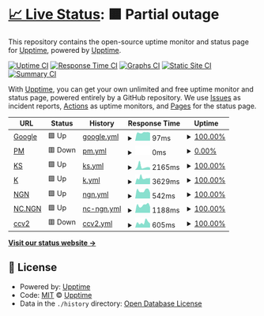 # [📈 Live Status](https://berhei.github.io/monitor/): <!--live status--> **🟧 Partial outage**

This repository contains the open-source uptime monitor and status page for [Upptime](https://upptime.js.org), powered by [Upptime](https://github.com/upptime/upptime).

[![Uptime CI](https://github.com/berhei/monitor/workflows/Uptime%20CI/badge.svg)](https://github.com/berhei/monitor/actions?query=workflow%3A%22Uptime+CI%22)
[![Response Time CI](https://github.com/berhei/monitor/workflows/Response%20Time%20CI/badge.svg)](https://github.com/berhei/monitor/actions?query=workflow%3A%22Response+Time+CI%22)
[![Graphs CI](https://github.com/berhei/monitor/workflows/Graphs%20CI/badge.svg)](https://github.com/berhei/monitor/actions?query=workflow%3A%22Graphs+CI%22)
[![Static Site CI](https://github.com/berhei/monitor/workflows/Static%20Site%20CI/badge.svg)](https://github.com/berhei/monitor/actions?query=workflow%3A%22Static+Site+CI%22)
[![Summary CI](https://github.com/berhei/monitor/workflows/Summary%20CI/badge.svg)](https://github.com/berhei/monitor/actions?query=workflow%3A%22Summary+CI%22)

With [Upptime](https://upptime.js.org), you can get your own unlimited and free uptime monitor and status page, powered entirely by a GitHub repository. We use [Issues](https://github.com/upptime/upptime/issues) as incident reports, [Actions](https://github.com/berhei/monitor/actions) as uptime monitors, and [Pages](https://demo.upptime.js.org) for the status page.

<!--start: status pages-->
<!-- This summary is generated by Upptime (https://github.com/upptime/upptime) -->
<!-- Do not edit this manually, your changes will be overwritten -->
<!-- prettier-ignore -->
| URL | Status | History | Response Time | Uptime |
| --- | ------ | ------- | ------------- | ------ |
| <img alt="" src="https://icons.duckduckgo.com/ip3/www.google.com.ico" height="13"> [Google](https://www.google.com) | 🟩 Up | [google.yml](https://github.com/berhei/monitor/commits/HEAD/history/google.yml) | <details><summary><img alt="Response time graph" src="./graphs/google/response-time-week.png" height="20"> 97ms</summary><br><a href="https://berhei.github.io/monitor/history/google"><img alt="Response time 106" src="https://img.shields.io/endpoint?url=https%3A%2F%2Fraw.githubusercontent.com%2Fberhei%2Fmonitor%2FHEAD%2Fapi%2Fgoogle%2Fresponse-time.json"></a><br><a href="https://berhei.github.io/monitor/history/google"><img alt="24-hour response time 94" src="https://img.shields.io/endpoint?url=https%3A%2F%2Fraw.githubusercontent.com%2Fberhei%2Fmonitor%2FHEAD%2Fapi%2Fgoogle%2Fresponse-time-day.json"></a><br><a href="https://berhei.github.io/monitor/history/google"><img alt="7-day response time 97" src="https://img.shields.io/endpoint?url=https%3A%2F%2Fraw.githubusercontent.com%2Fberhei%2Fmonitor%2FHEAD%2Fapi%2Fgoogle%2Fresponse-time-week.json"></a><br><a href="https://berhei.github.io/monitor/history/google"><img alt="30-day response time 110" src="https://img.shields.io/endpoint?url=https%3A%2F%2Fraw.githubusercontent.com%2Fberhei%2Fmonitor%2FHEAD%2Fapi%2Fgoogle%2Fresponse-time-month.json"></a><br><a href="https://berhei.github.io/monitor/history/google"><img alt="1-year response time 104" src="https://img.shields.io/endpoint?url=https%3A%2F%2Fraw.githubusercontent.com%2Fberhei%2Fmonitor%2FHEAD%2Fapi%2Fgoogle%2Fresponse-time-year.json"></a></details> | <details><summary><a href="https://berhei.github.io/monitor/history/google">100.00%</a></summary><a href="https://berhei.github.io/monitor/history/google"><img alt="All-time uptime 100.00%" src="https://img.shields.io/endpoint?url=https%3A%2F%2Fraw.githubusercontent.com%2Fberhei%2Fmonitor%2FHEAD%2Fapi%2Fgoogle%2Fuptime.json"></a><br><a href="https://berhei.github.io/monitor/history/google"><img alt="24-hour uptime 100.00%" src="https://img.shields.io/endpoint?url=https%3A%2F%2Fraw.githubusercontent.com%2Fberhei%2Fmonitor%2FHEAD%2Fapi%2Fgoogle%2Fuptime-day.json"></a><br><a href="https://berhei.github.io/monitor/history/google"><img alt="7-day uptime 100.00%" src="https://img.shields.io/endpoint?url=https%3A%2F%2Fraw.githubusercontent.com%2Fberhei%2Fmonitor%2FHEAD%2Fapi%2Fgoogle%2Fuptime-week.json"></a><br><a href="https://berhei.github.io/monitor/history/google"><img alt="30-day uptime 100.00%" src="https://img.shields.io/endpoint?url=https%3A%2F%2Fraw.githubusercontent.com%2Fberhei%2Fmonitor%2FHEAD%2Fapi%2Fgoogle%2Fuptime-month.json"></a><br><a href="https://berhei.github.io/monitor/history/google"><img alt="1-year uptime 99.99%" src="https://img.shields.io/endpoint?url=https%3A%2F%2Fraw.githubusercontent.com%2Fberhei%2Fmonitor%2FHEAD%2Fapi%2Fgoogle%2Fuptime-year.json"></a></details>
| <img alt="" src="https://icons.duckduckgo.com/ip3/pacmart.shop.ico" height="13"> [PM](https://pacmart.shop) | 🟥 Down | [pm.yml](https://github.com/berhei/monitor/commits/HEAD/history/pm.yml) | <details><summary><img alt="Response time graph" src="./graphs/pm/response-time-week.png" height="20"> 0ms</summary><br><a href="https://berhei.github.io/monitor/history/pm"><img alt="Response time 542" src="https://img.shields.io/endpoint?url=https%3A%2F%2Fraw.githubusercontent.com%2Fberhei%2Fmonitor%2FHEAD%2Fapi%2Fpm%2Fresponse-time.json"></a><br><a href="https://berhei.github.io/monitor/history/pm"><img alt="24-hour response time 0" src="https://img.shields.io/endpoint?url=https%3A%2F%2Fraw.githubusercontent.com%2Fberhei%2Fmonitor%2FHEAD%2Fapi%2Fpm%2Fresponse-time-day.json"></a><br><a href="https://berhei.github.io/monitor/history/pm"><img alt="7-day response time 0" src="https://img.shields.io/endpoint?url=https%3A%2F%2Fraw.githubusercontent.com%2Fberhei%2Fmonitor%2FHEAD%2Fapi%2Fpm%2Fresponse-time-week.json"></a><br><a href="https://berhei.github.io/monitor/history/pm"><img alt="30-day response time 0" src="https://img.shields.io/endpoint?url=https%3A%2F%2Fraw.githubusercontent.com%2Fberhei%2Fmonitor%2FHEAD%2Fapi%2Fpm%2Fresponse-time-month.json"></a><br><a href="https://berhei.github.io/monitor/history/pm"><img alt="1-year response time 544" src="https://img.shields.io/endpoint?url=https%3A%2F%2Fraw.githubusercontent.com%2Fberhei%2Fmonitor%2FHEAD%2Fapi%2Fpm%2Fresponse-time-year.json"></a></details> | <details><summary><a href="https://berhei.github.io/monitor/history/pm">0.00%</a></summary><a href="https://berhei.github.io/monitor/history/pm"><img alt="All-time uptime 72.79%" src="https://img.shields.io/endpoint?url=https%3A%2F%2Fraw.githubusercontent.com%2Fberhei%2Fmonitor%2FHEAD%2Fapi%2Fpm%2Fuptime.json"></a><br><a href="https://berhei.github.io/monitor/history/pm"><img alt="24-hour uptime 0.00%" src="https://img.shields.io/endpoint?url=https%3A%2F%2Fraw.githubusercontent.com%2Fberhei%2Fmonitor%2FHEAD%2Fapi%2Fpm%2Fuptime-day.json"></a><br><a href="https://berhei.github.io/monitor/history/pm"><img alt="7-day uptime 0.00%" src="https://img.shields.io/endpoint?url=https%3A%2F%2Fraw.githubusercontent.com%2Fberhei%2Fmonitor%2FHEAD%2Fapi%2Fpm%2Fuptime-week.json"></a><br><a href="https://berhei.github.io/monitor/history/pm"><img alt="30-day uptime 1.38%" src="https://img.shields.io/endpoint?url=https%3A%2F%2Fraw.githubusercontent.com%2Fberhei%2Fmonitor%2FHEAD%2Fapi%2Fpm%2Fuptime-month.json"></a><br><a href="https://berhei.github.io/monitor/history/pm"><img alt="1-year uptime 27.36%" src="https://img.shields.io/endpoint?url=https%3A%2F%2Fraw.githubusercontent.com%2Fberhei%2Fmonitor%2FHEAD%2Fapi%2Fpm%2Fuptime-year.json"></a></details>
| <img alt="" src="https://icons.duckduckgo.com/ip3/shop.krones.com.ico" height="13"> [KS](https://shop.krones.com) | 🟩 Up | [ks.yml](https://github.com/berhei/monitor/commits/HEAD/history/ks.yml) | <details><summary><img alt="Response time graph" src="./graphs/ks/response-time-week.png" height="20"> 2165ms</summary><br><a href="https://berhei.github.io/monitor/history/ks"><img alt="Response time 1602" src="https://img.shields.io/endpoint?url=https%3A%2F%2Fraw.githubusercontent.com%2Fberhei%2Fmonitor%2FHEAD%2Fapi%2Fks%2Fresponse-time.json"></a><br><a href="https://berhei.github.io/monitor/history/ks"><img alt="24-hour response time 1457" src="https://img.shields.io/endpoint?url=https%3A%2F%2Fraw.githubusercontent.com%2Fberhei%2Fmonitor%2FHEAD%2Fapi%2Fks%2Fresponse-time-day.json"></a><br><a href="https://berhei.github.io/monitor/history/ks"><img alt="7-day response time 2165" src="https://img.shields.io/endpoint?url=https%3A%2F%2Fraw.githubusercontent.com%2Fberhei%2Fmonitor%2FHEAD%2Fapi%2Fks%2Fresponse-time-week.json"></a><br><a href="https://berhei.github.io/monitor/history/ks"><img alt="30-day response time 1804" src="https://img.shields.io/endpoint?url=https%3A%2F%2Fraw.githubusercontent.com%2Fberhei%2Fmonitor%2FHEAD%2Fapi%2Fks%2Fresponse-time-month.json"></a><br><a href="https://berhei.github.io/monitor/history/ks"><img alt="1-year response time 1530" src="https://img.shields.io/endpoint?url=https%3A%2F%2Fraw.githubusercontent.com%2Fberhei%2Fmonitor%2FHEAD%2Fapi%2Fks%2Fresponse-time-year.json"></a></details> | <details><summary><a href="https://berhei.github.io/monitor/history/ks">100.00%</a></summary><a href="https://berhei.github.io/monitor/history/ks"><img alt="All-time uptime 99.32%" src="https://img.shields.io/endpoint?url=https%3A%2F%2Fraw.githubusercontent.com%2Fberhei%2Fmonitor%2FHEAD%2Fapi%2Fks%2Fuptime.json"></a><br><a href="https://berhei.github.io/monitor/history/ks"><img alt="24-hour uptime 100.00%" src="https://img.shields.io/endpoint?url=https%3A%2F%2Fraw.githubusercontent.com%2Fberhei%2Fmonitor%2FHEAD%2Fapi%2Fks%2Fuptime-day.json"></a><br><a href="https://berhei.github.io/monitor/history/ks"><img alt="7-day uptime 100.00%" src="https://img.shields.io/endpoint?url=https%3A%2F%2Fraw.githubusercontent.com%2Fberhei%2Fmonitor%2FHEAD%2Fapi%2Fks%2Fuptime-week.json"></a><br><a href="https://berhei.github.io/monitor/history/ks"><img alt="30-day uptime 100.00%" src="https://img.shields.io/endpoint?url=https%3A%2F%2Fraw.githubusercontent.com%2Fberhei%2Fmonitor%2FHEAD%2Fapi%2Fks%2Fuptime-month.json"></a><br><a href="https://berhei.github.io/monitor/history/ks"><img alt="1-year uptime 98.31%" src="https://img.shields.io/endpoint?url=https%3A%2F%2Fraw.githubusercontent.com%2Fberhei%2Fmonitor%2FHEAD%2Fapi%2Fks%2Fuptime-year.json"></a></details>
| <img alt="" src="https://icons.duckduckgo.com/ip3/krones.com.ico" height="13"> [K](https://krones.com) | 🟩 Up | [k.yml](https://github.com/berhei/monitor/commits/HEAD/history/k.yml) | <details><summary><img alt="Response time graph" src="./graphs/k/response-time-week.png" height="20"> 3629ms</summary><br><a href="https://berhei.github.io/monitor/history/k"><img alt="Response time 3349" src="https://img.shields.io/endpoint?url=https%3A%2F%2Fraw.githubusercontent.com%2Fberhei%2Fmonitor%2FHEAD%2Fapi%2Fk%2Fresponse-time.json"></a><br><a href="https://berhei.github.io/monitor/history/k"><img alt="24-hour response time 3701" src="https://img.shields.io/endpoint?url=https%3A%2F%2Fraw.githubusercontent.com%2Fberhei%2Fmonitor%2FHEAD%2Fapi%2Fk%2Fresponse-time-day.json"></a><br><a href="https://berhei.github.io/monitor/history/k"><img alt="7-day response time 3629" src="https://img.shields.io/endpoint?url=https%3A%2F%2Fraw.githubusercontent.com%2Fberhei%2Fmonitor%2FHEAD%2Fapi%2Fk%2Fresponse-time-week.json"></a><br><a href="https://berhei.github.io/monitor/history/k"><img alt="30-day response time 3765" src="https://img.shields.io/endpoint?url=https%3A%2F%2Fraw.githubusercontent.com%2Fberhei%2Fmonitor%2FHEAD%2Fapi%2Fk%2Fresponse-time-month.json"></a><br><a href="https://berhei.github.io/monitor/history/k"><img alt="1-year response time 3459" src="https://img.shields.io/endpoint?url=https%3A%2F%2Fraw.githubusercontent.com%2Fberhei%2Fmonitor%2FHEAD%2Fapi%2Fk%2Fresponse-time-year.json"></a></details> | <details><summary><a href="https://berhei.github.io/monitor/history/k">100.00%</a></summary><a href="https://berhei.github.io/monitor/history/k"><img alt="All-time uptime 99.84%" src="https://img.shields.io/endpoint?url=https%3A%2F%2Fraw.githubusercontent.com%2Fberhei%2Fmonitor%2FHEAD%2Fapi%2Fk%2Fuptime.json"></a><br><a href="https://berhei.github.io/monitor/history/k"><img alt="24-hour uptime 100.00%" src="https://img.shields.io/endpoint?url=https%3A%2F%2Fraw.githubusercontent.com%2Fberhei%2Fmonitor%2FHEAD%2Fapi%2Fk%2Fuptime-day.json"></a><br><a href="https://berhei.github.io/monitor/history/k"><img alt="7-day uptime 100.00%" src="https://img.shields.io/endpoint?url=https%3A%2F%2Fraw.githubusercontent.com%2Fberhei%2Fmonitor%2FHEAD%2Fapi%2Fk%2Fuptime-week.json"></a><br><a href="https://berhei.github.io/monitor/history/k"><img alt="30-day uptime 99.81%" src="https://img.shields.io/endpoint?url=https%3A%2F%2Fraw.githubusercontent.com%2Fberhei%2Fmonitor%2FHEAD%2Fapi%2Fk%2Fuptime-month.json"></a><br><a href="https://berhei.github.io/monitor/history/k"><img alt="1-year uptime 99.75%" src="https://img.shields.io/endpoint?url=https%3A%2F%2Fraw.githubusercontent.com%2Fberhei%2Fmonitor%2FHEAD%2Fapi%2Fk%2Fuptime-year.json"></a></details>
| <img alt="" src="https://icons.duckduckgo.com/ip3/nogood.name.ico" height="13"> [NGN](https://nogood.name) | 🟩 Up | [ngn.yml](https://github.com/berhei/monitor/commits/HEAD/history/ngn.yml) | <details><summary><img alt="Response time graph" src="./graphs/ngn/response-time-week.png" height="20"> 542ms</summary><br><a href="https://berhei.github.io/monitor/history/ngn"><img alt="Response time 615" src="https://img.shields.io/endpoint?url=https%3A%2F%2Fraw.githubusercontent.com%2Fberhei%2Fmonitor%2FHEAD%2Fapi%2Fngn%2Fresponse-time.json"></a><br><a href="https://berhei.github.io/monitor/history/ngn"><img alt="24-hour response time 398" src="https://img.shields.io/endpoint?url=https%3A%2F%2Fraw.githubusercontent.com%2Fberhei%2Fmonitor%2FHEAD%2Fapi%2Fngn%2Fresponse-time-day.json"></a><br><a href="https://berhei.github.io/monitor/history/ngn"><img alt="7-day response time 542" src="https://img.shields.io/endpoint?url=https%3A%2F%2Fraw.githubusercontent.com%2Fberhei%2Fmonitor%2FHEAD%2Fapi%2Fngn%2Fresponse-time-week.json"></a><br><a href="https://berhei.github.io/monitor/history/ngn"><img alt="30-day response time 540" src="https://img.shields.io/endpoint?url=https%3A%2F%2Fraw.githubusercontent.com%2Fberhei%2Fmonitor%2FHEAD%2Fapi%2Fngn%2Fresponse-time-month.json"></a><br><a href="https://berhei.github.io/monitor/history/ngn"><img alt="1-year response time 636" src="https://img.shields.io/endpoint?url=https%3A%2F%2Fraw.githubusercontent.com%2Fberhei%2Fmonitor%2FHEAD%2Fapi%2Fngn%2Fresponse-time-year.json"></a></details> | <details><summary><a href="https://berhei.github.io/monitor/history/ngn">100.00%</a></summary><a href="https://berhei.github.io/monitor/history/ngn"><img alt="All-time uptime 99.98%" src="https://img.shields.io/endpoint?url=https%3A%2F%2Fraw.githubusercontent.com%2Fberhei%2Fmonitor%2FHEAD%2Fapi%2Fngn%2Fuptime.json"></a><br><a href="https://berhei.github.io/monitor/history/ngn"><img alt="24-hour uptime 100.00%" src="https://img.shields.io/endpoint?url=https%3A%2F%2Fraw.githubusercontent.com%2Fberhei%2Fmonitor%2FHEAD%2Fapi%2Fngn%2Fuptime-day.json"></a><br><a href="https://berhei.github.io/monitor/history/ngn"><img alt="7-day uptime 100.00%" src="https://img.shields.io/endpoint?url=https%3A%2F%2Fraw.githubusercontent.com%2Fberhei%2Fmonitor%2FHEAD%2Fapi%2Fngn%2Fuptime-week.json"></a><br><a href="https://berhei.github.io/monitor/history/ngn"><img alt="30-day uptime 99.46%" src="https://img.shields.io/endpoint?url=https%3A%2F%2Fraw.githubusercontent.com%2Fberhei%2Fmonitor%2FHEAD%2Fapi%2Fngn%2Fuptime-month.json"></a><br><a href="https://berhei.github.io/monitor/history/ngn"><img alt="1-year uptime 99.95%" src="https://img.shields.io/endpoint?url=https%3A%2F%2Fraw.githubusercontent.com%2Fberhei%2Fmonitor%2FHEAD%2Fapi%2Fngn%2Fuptime-year.json"></a></details>
| <img alt="" src="https://icons.duckduckgo.com/ip3/nc.nogood.name.ico" height="13"> [NC.NGN](https://nc.nogood.name) | 🟩 Up | [nc-ngn.yml](https://github.com/berhei/monitor/commits/HEAD/history/nc-ngn.yml) | <details><summary><img alt="Response time graph" src="./graphs/nc-ngn/response-time-week.png" height="20"> 1188ms</summary><br><a href="https://berhei.github.io/monitor/history/nc-ngn"><img alt="Response time 1133" src="https://img.shields.io/endpoint?url=https%3A%2F%2Fraw.githubusercontent.com%2Fberhei%2Fmonitor%2FHEAD%2Fapi%2Fnc-ngn%2Fresponse-time.json"></a><br><a href="https://berhei.github.io/monitor/history/nc-ngn"><img alt="24-hour response time 918" src="https://img.shields.io/endpoint?url=https%3A%2F%2Fraw.githubusercontent.com%2Fberhei%2Fmonitor%2FHEAD%2Fapi%2Fnc-ngn%2Fresponse-time-day.json"></a><br><a href="https://berhei.github.io/monitor/history/nc-ngn"><img alt="7-day response time 1188" src="https://img.shields.io/endpoint?url=https%3A%2F%2Fraw.githubusercontent.com%2Fberhei%2Fmonitor%2FHEAD%2Fapi%2Fnc-ngn%2Fresponse-time-week.json"></a><br><a href="https://berhei.github.io/monitor/history/nc-ngn"><img alt="30-day response time 1135" src="https://img.shields.io/endpoint?url=https%3A%2F%2Fraw.githubusercontent.com%2Fberhei%2Fmonitor%2FHEAD%2Fapi%2Fnc-ngn%2Fresponse-time-month.json"></a><br><a href="https://berhei.github.io/monitor/history/nc-ngn"><img alt="1-year response time 1118" src="https://img.shields.io/endpoint?url=https%3A%2F%2Fraw.githubusercontent.com%2Fberhei%2Fmonitor%2FHEAD%2Fapi%2Fnc-ngn%2Fresponse-time-year.json"></a></details> | <details><summary><a href="https://berhei.github.io/monitor/history/nc-ngn">100.00%</a></summary><a href="https://berhei.github.io/monitor/history/nc-ngn"><img alt="All-time uptime 99.99%" src="https://img.shields.io/endpoint?url=https%3A%2F%2Fraw.githubusercontent.com%2Fberhei%2Fmonitor%2FHEAD%2Fapi%2Fnc-ngn%2Fuptime.json"></a><br><a href="https://berhei.github.io/monitor/history/nc-ngn"><img alt="24-hour uptime 100.00%" src="https://img.shields.io/endpoint?url=https%3A%2F%2Fraw.githubusercontent.com%2Fberhei%2Fmonitor%2FHEAD%2Fapi%2Fnc-ngn%2Fuptime-day.json"></a><br><a href="https://berhei.github.io/monitor/history/nc-ngn"><img alt="7-day uptime 100.00%" src="https://img.shields.io/endpoint?url=https%3A%2F%2Fraw.githubusercontent.com%2Fberhei%2Fmonitor%2FHEAD%2Fapi%2Fnc-ngn%2Fuptime-week.json"></a><br><a href="https://berhei.github.io/monitor/history/nc-ngn"><img alt="30-day uptime 100.00%" src="https://img.shields.io/endpoint?url=https%3A%2F%2Fraw.githubusercontent.com%2Fberhei%2Fmonitor%2FHEAD%2Fapi%2Fnc-ngn%2Fuptime-month.json"></a><br><a href="https://berhei.github.io/monitor/history/nc-ngn"><img alt="1-year uptime 100.00%" src="https://img.shields.io/endpoint?url=https%3A%2F%2Fraw.githubusercontent.com%2Fberhei%2Fmonitor%2FHEAD%2Fapi%2Fnc-ngn%2Fuptime-year.json"></a></details>
| <img alt="" src="https://icons.duckduckgo.com/ip3/shop-origin.krones.com.ico" height="13"> [ccv2](https://shop-origin.krones.com/) | 🟥 Down | [ccv2.yml](https://github.com/berhei/monitor/commits/HEAD/history/ccv2.yml) | <details><summary><img alt="Response time graph" src="./graphs/ccv2/response-time-week.png" height="20"> 605ms</summary><br><a href="https://berhei.github.io/monitor/history/ccv2"><img alt="Response time 515" src="https://img.shields.io/endpoint?url=https%3A%2F%2Fraw.githubusercontent.com%2Fberhei%2Fmonitor%2FHEAD%2Fapi%2Fccv2%2Fresponse-time.json"></a><br><a href="https://berhei.github.io/monitor/history/ccv2"><img alt="24-hour response time 480" src="https://img.shields.io/endpoint?url=https%3A%2F%2Fraw.githubusercontent.com%2Fberhei%2Fmonitor%2FHEAD%2Fapi%2Fccv2%2Fresponse-time-day.json"></a><br><a href="https://berhei.github.io/monitor/history/ccv2"><img alt="7-day response time 605" src="https://img.shields.io/endpoint?url=https%3A%2F%2Fraw.githubusercontent.com%2Fberhei%2Fmonitor%2FHEAD%2Fapi%2Fccv2%2Fresponse-time-week.json"></a><br><a href="https://berhei.github.io/monitor/history/ccv2"><img alt="30-day response time 551" src="https://img.shields.io/endpoint?url=https%3A%2F%2Fraw.githubusercontent.com%2Fberhei%2Fmonitor%2FHEAD%2Fapi%2Fccv2%2Fresponse-time-month.json"></a><br><a href="https://berhei.github.io/monitor/history/ccv2"><img alt="1-year response time 539" src="https://img.shields.io/endpoint?url=https%3A%2F%2Fraw.githubusercontent.com%2Fberhei%2Fmonitor%2FHEAD%2Fapi%2Fccv2%2Fresponse-time-year.json"></a></details> | <details><summary><a href="https://berhei.github.io/monitor/history/ccv2">100.00%</a></summary><a href="https://berhei.github.io/monitor/history/ccv2"><img alt="All-time uptime 100.00%" src="https://img.shields.io/endpoint?url=https%3A%2F%2Fraw.githubusercontent.com%2Fberhei%2Fmonitor%2FHEAD%2Fapi%2Fccv2%2Fuptime.json"></a><br><a href="https://berhei.github.io/monitor/history/ccv2"><img alt="24-hour uptime 100.00%" src="https://img.shields.io/endpoint?url=https%3A%2F%2Fraw.githubusercontent.com%2Fberhei%2Fmonitor%2FHEAD%2Fapi%2Fccv2%2Fuptime-day.json"></a><br><a href="https://berhei.github.io/monitor/history/ccv2"><img alt="7-day uptime 100.00%" src="https://img.shields.io/endpoint?url=https%3A%2F%2Fraw.githubusercontent.com%2Fberhei%2Fmonitor%2FHEAD%2Fapi%2Fccv2%2Fuptime-week.json"></a><br><a href="https://berhei.github.io/monitor/history/ccv2"><img alt="30-day uptime 100.00%" src="https://img.shields.io/endpoint?url=https%3A%2F%2Fraw.githubusercontent.com%2Fberhei%2Fmonitor%2FHEAD%2Fapi%2Fccv2%2Fuptime-month.json"></a><br><a href="https://berhei.github.io/monitor/history/ccv2"><img alt="1-year uptime 100.00%" src="https://img.shields.io/endpoint?url=https%3A%2F%2Fraw.githubusercontent.com%2Fberhei%2Fmonitor%2FHEAD%2Fapi%2Fccv2%2Fuptime-year.json"></a></details>

<!--end: status pages-->

[**Visit our status website →**](https://berhei.github.io/monitor/)

## 📄 License

- Powered by: [Upptime](https://github.com/upptime/upptime)
- Code: [MIT](./LICENSE) © [Upptime](https://upptime.js.org)
- Data in the `./history` directory: [Open Database License](https://opendatacommons.org/licenses/odbl/1-0/)
